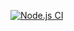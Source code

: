 [![Node.js CI](https://github.com/Wiseman3AM/bootcamp-apis/actions/workflows/node.js.yml/badge.svg)](https://github.com/Wiseman3AM/bootcamp-apis/actions/workflows/node.js.yml)
